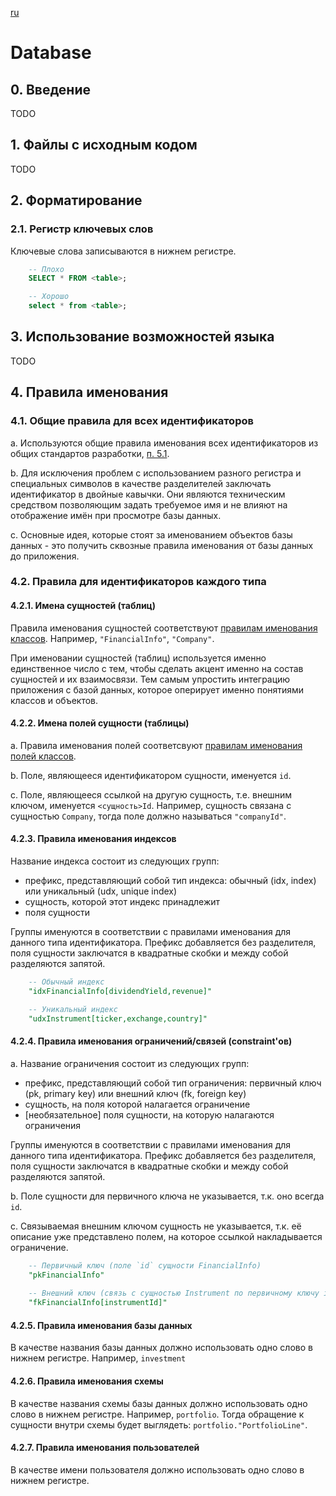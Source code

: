 [ru](./README.ru.md)

# Database

## 0. Введение

TODO

## 1. Файлы с исходным кодом

TODO

## 2. Форматирование

### 2.1. Регистр ключевых слов

Ключевые слова записываются в нижнем регистре.

```sql
    -- Плохо
    SELECT * FROM <table>;

    -- Хорошо
    select * from <table>;
```

## 3. Использование возможностей языка

TODO

## 4. Правила именования

### 4.1. Общие правила для всех идентификаторов

a. Используются общие правила именования всех идентификаторов из общих стандартов
разработки, [п. 5.1](../common/README.md#51-------).

b. Для исключения проблем с использованием разного регистра и специальных символов 
в качестве разделителей заключать идентификатор в двойные кавычки. Они являются
техническим средством позволяющим задать требуемое имя и не влияют на отображение
имён при просмотре базы данных.

c. Основные идея, которые стоят за именованием объектов базы данных - это получить
сквозные правила именования от базы данных до приложения. 

### 4.2. Правила для идентификаторов каждого типа

#### 4.2.1. Имена сущностей (таблиц)

Правила именования сущностей соответствуют [правилам именования классов](../scripts/README.ru.md#421----).
Например, `"FinancialInfo"`, `"Company"`.

При именовании сущностей (таблиц) используется именно единственное число с тем,
чтобы сделать акцент именно на состав сущностей и их взаимосвязи. Тем самым упростить
интеграцию приложения с базой данных, которое оперирует именно понятиями классов и 
объектов.

#### 4.2.2. Имена полей сущности (таблицы)

a. Правила именования полей соответсвуют 
[правилам именования полей классов](../scripts/README.ru.md#425--naming-convention---).

b. Поле, являющееся идентификатором сущности, именуется `id`.

c. Поле, являющееся ссылкой на другую сущность, т.е. внешним ключом, именуется `<сущность>Id`.
Например, сущность связана с сущностью `Company`, тогда поле должно называться `"companyId"`.

#### 4.2.3. Правила именования индексов

Название индекса состоит из следующих групп:
    
- префикс, представляющий собой тип индекса: обычный (idx, index) 
или уникальный (udx, unique index)
- сущность, которой этот индекс принадлежит
- поля сущности
    
Группы именуются в соответствии с правилами именования для данного типа идентификатора. 
Префикс добавляется без разделителя, поля сущности заключатся в квадратные скобки и
между собой разделяются запятой.

```sql
    -- Обычный индекс
    "idxFinancialInfo[dividendYield,revenue]"

    -- Уникальный индекс
    "udxInstrument[ticker,exchange,country]"
```

#### 4.2.4. Правила именования ограничений/связей (constraint'ов)

a. Название ограничения состоит из следующих групп:

- префикс, представляющий собой тип ограничения: первичный ключ (pk, primary key)
или внешний ключ (fk, foreign key)
- сущность, на поля которой налагается ограничение
- \[необязательное\] поля сущности, на которую налагаются ограничения

Группы именуются в соответствии с правилами именования для данного типа идентификатора. 
Префикс добавляется без разделителя, поля сущности заключатся в квадратные скобки и
между собой разделяются запятой.

b. Поле сущности для первичного ключа не указывается, т.к. оно всегда `id`.

c. Связываемая внешним ключом сущность не указывается, т.к. её описание уже
представлено полем, на которое ссылкой накладывается ограничение.

```sql
    -- Первичный ключ (поле `id` сущности FinancialInfo)
    "pkFinancialInfo"
    
    -- Внешний ключ (связь с сущностью Instrument по первичному ключу id)
    "fkFinancialInfo[instrumentId]"
```

#### 4.2.5. Правила именования базы данных

В качестве названия базы данных должно использовать одно слово в нижнем регистре.
Например, `investment`

#### 4.2.6. Правила именования схемы

В качестве названия схемы базы данных должно использовать одно слово в нижнем регистре.
Например, `portfolio`. Тогда обращение к сущности внутри схемы будет выглядеть:
`portfolio."PortfolioLine"`.

#### 4.2.7. Правила именования пользователей

В качестве имени пользователя должно использовать одно слово в нижнем регистре.
